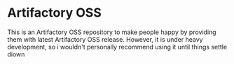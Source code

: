 # Artifactory OSS

This is an Artifactory OSS repository to make people happy by providing them
with latest Artifactory OSS release. However, it is under heavy development, so
i wouldn't personally recommend using it until things settle diown